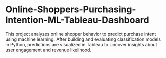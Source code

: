 # Online-Shoppers-Purchasing-Intention-ML-Tableau-Dashboard
This project analyzes online shopper behavior to predict purchase intent using machine learning. After building and evaluating classification models in Python, predictions are visualized in Tableau to uncover insights about user engagement and revenue likelihood.
